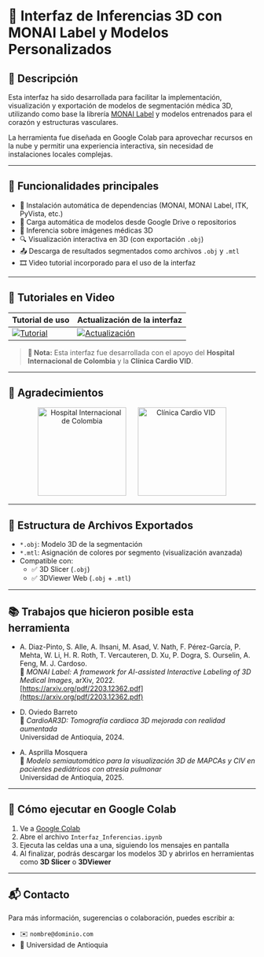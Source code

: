 
# 📘 Interfaz de Inferencias 3D con MONAI Label y Modelos Personalizados

## 🧠 Descripción

Esta interfaz ha sido desarrollada para facilitar la implementación, visualización y exportación de modelos de segmentación médica 3D, utilizando como base la librería [MONAI Label](https://monai.io/label/) y modelos entrenados para el corazón y estructuras vasculares.  

La herramienta fue diseñada en Google Colab para aprovechar recursos en la nube y permitir una experiencia interactiva, sin necesidad de instalaciones locales complejas.

---

## 🚀 Funcionalidades principales

- 🔧 Instalación automática de dependencias (MONAI, MONAI Label, ITK, PyVista, etc.)
- 💾 Carga automática de modelos desde Google Drive o repositorios
- 🧠 Inferencia sobre imágenes médicas 3D
- 🔍 Visualización interactiva en 3D (con exportación `.obj`)
- 📤 Descarga de resultados segmentados como archivos `.obj` y `.mtl`
- 🎞️ Video tutorial incorporado para el uso de la interfaz

---

## 📼 Tutoriales en Video

| Tutorial de uso | Actualización de la interfaz |
|-----------------|------------------------------|
| [![Tutorial](https://img.youtube.com/vi/B1_pAmnVFD4/0.jpg)](https://www.youtube.com/watch?v=B1_pAmnVFD4) | [![Actualización](https://img.youtube.com/vi/CCmLW8bEQ2U/0.jpg)](https://www.youtube.com/watch?v=CCmLW8bEQ2U) |

> **📢 Nota:** Esta interfaz fue desarrollada con el apoyo del **Hospital Internacional de Colombia** y la **Clínica Cardio VID**.

---

## 🏥 Agradecimientos

<div align="center">
  <img src="https://www.foscal.com.co/wp-content/uploads/2021/02/hic-logo-1.png" alt="Hospital Internacional de Colombia" width="180">
  &nbsp;&nbsp;&nbsp;&nbsp;
  <img src="https://cardiovid.org/wp-content/uploads/2020/08/logo-cardiovid.png" alt="Clínica Cardio VID" width="180">
</div>

---

## 📂 Estructura de Archivos Exportados

- `*.obj`: Modelo 3D de la segmentación
- `*.mtl`: Asignación de colores por segmento (visualización avanzada)
- Compatible con:
  - ✅ 3D Slicer (`.obj`)
  - ✅ 3DViewer Web (`.obj` + `.mtl`)

---

## 📚 Trabajos que hicieron posible esta herramienta

- A. Diaz-Pinto, S. Alle, A. Ihsani, M. Asad, V. Nath, F. Pérez-García, P. Mehta, W. Li, H. R. Roth, T. Vercauteren, D. Xu, P. Dogra, S. Ourselin, A. Feng, M. J. Cardoso.  
  📄 *MONAI Label: A framework for AI-assisted Interactive Labeling of 3D Medical Images*, arXiv, 2022.  
  [https://arxiv.org/pdf/2203.12362.pdf](https://arxiv.org/pdf/2203.12362.pdf)

- D. Oviedo Barreto  
  📄 *CardioAR3D: Tomografía cardiaca 3D mejorada con realidad aumentada*  
  Universidad de Antioquia, 2024.

- A. Asprilla Mosquera  
  📄 *Modelo semiautomático para la visualización 3D de MAPCAs y CIV en pacientes pediátricos con atresia pulmonar*  
  Universidad de Antioquia, 2025.

---

## 🧪 Cómo ejecutar en Google Colab

1. Ve a [Google Colab](https://colab.research.google.com/)
2. Abre el archivo `Interfaz_Inferencias.ipynb`
3. Ejecuta las celdas una a una, siguiendo los mensajes en pantalla
4. Al finalizar, podrás descargar los modelos 3D y abrirlos en herramientas como **3D Slicer** o **3DViewer**

---

## 📬 Contacto

Para más información, sugerencias o colaboración, puedes escribir a:

- ✉️ `nombre@dominio.com`
- 🏫 Universidad de Antioquia
